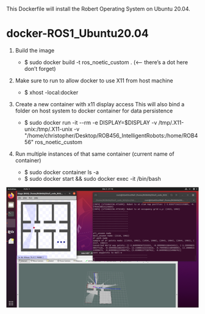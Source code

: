 This Dockerfile will install the Robert Operating System on Ubuntu 20.04.
# docker-ROS1_Ubuntu20.04

1. Build the image
	- $ sudo docker build -t ros_noetic_custom .   (<— there’s a dot here don’t forget)


2. Make sure to run to allow docker to use X11 from host machine
	- $ xhost -local:docker 


3. Create a new container with x11 display access
   This will also bind a folder on host system to docker container for data persistence
	- $ sudo docker run -it --rm -e DISPLAY=$DISPLAY -v /tmp/.X11-unix:/tmp/.X11-unix -v "/home/christopher/Desktop/ROB456_IntelligentRobots:/home/ROB456" ros_noetic_custom


5. Run multiple instances of that same container (current name of container)
	- $ sudo docker container ls -a 
	- $ sudo docker start <container-name> && sudo docker exec -it <container-name> /bin/bash

![alt text](https://github.com/chrispoon2263/docker-ROS1_Ubuntu20.04/blob/main/ROS.png?raw=true)